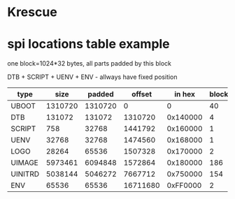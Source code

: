 # Krescue 

# spi locations table example

one block=1024*32 bytes, all parts padded by this block

DTB + SCRIPT + UENV + ENV - allways have fixed position

|  type  |  size  | padded | offset | in hex | blocks| files |
| ------ | ------ | ------ | ------ | ------ | ----- | ----- | 
|   UBOOT| 1310720| 1310720|       0|       0|  40|./scripts/../share/u-boot.bin |
|     DTB|  131072|  131072| 1310720|0x140000|   4|./scripts/../share/linux.dtb  |
|  SCRIPT|     758|   32768| 1441792|0x160000|   1|/tmp/krescue.script.scr       |
|    UENV|   32768|   32768| 1474560|0x168000|   1|/tmp/krescue.uboot.env        |
|    LOGO|   28264|   65536| 1507328|0x170000|   2|./scripts/../share/splash.bmp.gz|
|  UIMAGE| 5973461| 6094848| 1572864|0x180000| 186|./scripts/../share/uImage     |
| UINITRD| 5038144| 5046272| 7667712|0x750000| 154|./scripts/../share/uInitrd    |
|     ENV|   65536|   65536|16711680|0xFF0000|   2|-                             |

